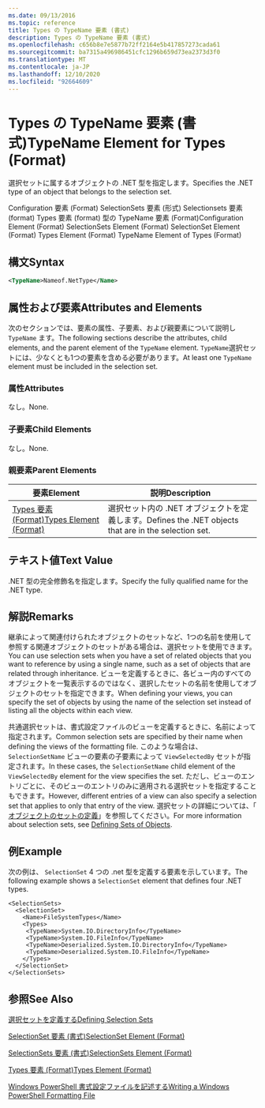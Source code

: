 ```yaml
---
ms.date: 09/13/2016
ms.topic: reference
title: Types の TypeName 要素 (書式)
description: Types の TypeName 要素 (書式)
ms.openlocfilehash: c656b8e7e5877b72ff2164e5b417857273cada61
ms.sourcegitcommit: ba7315a496986451cfc1296b659d73ea2373d3f0
ms.translationtype: MT
ms.contentlocale: ja-JP
ms.lasthandoff: 12/10/2020
ms.locfileid: "92664609"
---
```

# <a name="typename-element-for-types-format"></a><span data-ttu-id="f6374-103">Types の TypeName 要素 (書式)</span><span class="sxs-lookup"><span data-stu-id="f6374-103">TypeName Element for Types (Format)</span></span>

<span data-ttu-id="f6374-104">選択セットに属するオブジェクトの .NET 型を指定します。</span><span class="sxs-lookup"><span data-stu-id="f6374-104">Specifies the .NET type of an object that belongs to the selection set.</span></span>

<span data-ttu-id="f6374-105">Configuration 要素 (Format) SelectionSets 要素 (形式) Selectionsets 要素 (format) Types 要素 (format) 型の TypeName 要素 (Format)</span><span class="sxs-lookup"><span data-stu-id="f6374-105">Configuration Element (Format) SelectionSets Element (Format) SelectionSet Element (Format) Types Element (Format) TypeName Element of Types (Format)</span></span>

## <a name="syntax"></a><span data-ttu-id="f6374-106">構文</span><span class="sxs-lookup"><span data-stu-id="f6374-106">Syntax</span></span>

```xml
<TypeName>Nameof.NetType</Name>
```

## <a name="attributes-and-elements"></a><span data-ttu-id="f6374-107">属性および要素</span><span class="sxs-lookup"><span data-stu-id="f6374-107">Attributes and Elements</span></span>

<span data-ttu-id="f6374-108">次のセクションでは、要素の属性、子要素、および親要素について説明し `TypeName` ます。</span><span class="sxs-lookup"><span data-stu-id="f6374-108">The following sections describe the attributes, child elements, and the parent element of the `TypeName` element.</span></span> <span data-ttu-id="f6374-109">`TypeName`選択セットには、少なくとも1つの要素を含める必要があります。</span><span class="sxs-lookup"><span data-stu-id="f6374-109">At least one `TypeName` element must be included in the selection set.</span></span>

### <a name="attributes"></a><span data-ttu-id="f6374-110">属性</span><span class="sxs-lookup"><span data-stu-id="f6374-110">Attributes</span></span>

<span data-ttu-id="f6374-111">なし。</span><span class="sxs-lookup"><span data-stu-id="f6374-111">None.</span></span>

### <a name="child-elements"></a><span data-ttu-id="f6374-112">子要素</span><span class="sxs-lookup"><span data-stu-id="f6374-112">Child Elements</span></span>

<span data-ttu-id="f6374-113">なし。</span><span class="sxs-lookup"><span data-stu-id="f6374-113">None.</span></span>

### <a name="parent-elements"></a><span data-ttu-id="f6374-114">親要素</span><span class="sxs-lookup"><span data-stu-id="f6374-114">Parent Elements</span></span>

|<span data-ttu-id="f6374-115">要素</span><span class="sxs-lookup"><span data-stu-id="f6374-115">Element</span></span>|<span data-ttu-id="f6374-116">説明</span><span class="sxs-lookup"><span data-stu-id="f6374-116">Description</span></span>|
|-------------|-----------------|
|[<span data-ttu-id="f6374-117">Types 要素 (Format)</span><span class="sxs-lookup"><span data-stu-id="f6374-117">Types Element (Format)</span></span>](./types-element-for-selectionset-format.md)|<span data-ttu-id="f6374-118">選択セット内の .NET オブジェクトを定義します。</span><span class="sxs-lookup"><span data-stu-id="f6374-118">Defines the .NET objects that are in the selection set.</span></span>|

## <a name="text-value"></a><span data-ttu-id="f6374-119">テキスト値</span><span class="sxs-lookup"><span data-stu-id="f6374-119">Text Value</span></span>

<span data-ttu-id="f6374-120">.NET 型の完全修飾名を指定します。</span><span class="sxs-lookup"><span data-stu-id="f6374-120">Specify the fully qualified name for the .NET type.</span></span>

## <a name="remarks"></a><span data-ttu-id="f6374-121">解説</span><span class="sxs-lookup"><span data-stu-id="f6374-121">Remarks</span></span>

<span data-ttu-id="f6374-122">継承によって関連付けられたオブジェクトのセットなど、1つの名前を使用して参照する関連オブジェクトのセットがある場合は、選択セットを使用できます。</span><span class="sxs-lookup"><span data-stu-id="f6374-122">You can use selection sets when you have a set of related objects that you want to reference by using a single name, such as a set of objects that are related through inheritance.</span></span> <span data-ttu-id="f6374-123">ビューを定義するときに、各ビュー内のすべてのオブジェクトを一覧表示するのではなく、選択したセットの名前を使用してオブジェクトのセットを指定できます。</span><span class="sxs-lookup"><span data-stu-id="f6374-123">When defining your views, you can specify the set of objects by using the name of the selection set instead of listing all the objects within each view.</span></span>

<span data-ttu-id="f6374-124">共通選択セットは、書式設定ファイルのビューを定義するときに、名前によって指定されます。</span><span class="sxs-lookup"><span data-stu-id="f6374-124">Common selection sets are specified by their name when defining the views of the formatting file.</span></span> <span data-ttu-id="f6374-125">このような場合は、 `SelectionSetName` ビューの要素の子要素によって `ViewSelectedBy` セットが指定されます。</span><span class="sxs-lookup"><span data-stu-id="f6374-125">In these cases, the `SelectionSetName` child element of the `ViewSelectedBy` element for the view specifies the set.</span></span> <span data-ttu-id="f6374-126">ただし、ビューのエントリごとに、そのビューのエントリのみに適用される選択セットを指定することもできます。</span><span class="sxs-lookup"><span data-stu-id="f6374-126">However, different entries of a view can also specify a selection set that applies to only that entry of the view.</span></span> <span data-ttu-id="f6374-127">選択セットの詳細については、「 [オブジェクトのセットの定義](./defining-selection-sets.md)」を参照してください。</span><span class="sxs-lookup"><span data-stu-id="f6374-127">For more information about selection sets, see [Defining Sets of Objects](./defining-selection-sets.md).</span></span>

## <a name="example"></a><span data-ttu-id="f6374-128">例</span><span class="sxs-lookup"><span data-stu-id="f6374-128">Example</span></span>

<span data-ttu-id="f6374-129">次の例は、 `SelectionSet` 4 つの .net 型を定義する要素を示しています。</span><span class="sxs-lookup"><span data-stu-id="f6374-129">The following example shows a `SelectionSet` element that defines four .NET types.</span></span>

```
<SelectionSets>
  <SelectionSet>
    <Name>FileSystemTypes</Name>
    <Types>
     <TypeName>System.IO.DirectoryInfo</TypeName>
     <TypeName>System.IO.FileInfo</TypeName>
     <TypeName>Deserialized.System.IO.DirectoryInfo</TypeName>
     <TypeName>Deserialized.System.IO.FileInfo</TypeName>
    </Types>
  </SelectionSet>
</SelectionSets>
```

## <a name="see-also"></a><span data-ttu-id="f6374-130">参照</span><span class="sxs-lookup"><span data-stu-id="f6374-130">See Also</span></span>

[<span data-ttu-id="f6374-131">選択セットを定義する</span><span class="sxs-lookup"><span data-stu-id="f6374-131">Defining Selection Sets</span></span>](./defining-selection-sets.md)

[<span data-ttu-id="f6374-132">SelectionSet 要素 (書式)</span><span class="sxs-lookup"><span data-stu-id="f6374-132">SelectionSet Element (Format)</span></span>](./selectionset-element-format.md)

[<span data-ttu-id="f6374-133">SelectionSets 要素 (書式)</span><span class="sxs-lookup"><span data-stu-id="f6374-133">SelectionSets Element (Format)</span></span>](./selectionsets-element-format.md)

[<span data-ttu-id="f6374-134">Types 要素 (Format)</span><span class="sxs-lookup"><span data-stu-id="f6374-134">Types Element (Format)</span></span>](./types-element-for-selectionset-format.md)

[<span data-ttu-id="f6374-135">Windows PowerShell 書式設定ファイルを記述する</span><span class="sxs-lookup"><span data-stu-id="f6374-135">Writing a Windows PowerShell Formatting File</span></span>](./writing-a-powershell-formatting-file.md)
